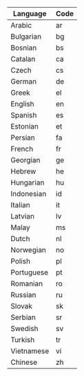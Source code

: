 <table>
	<thead>
		<tr>
			<th>Language</th>
			<th>Code</th>
		</tr>
	</thead>
	<tbody>
		<tr>
			<td>Arabic</td>
			<td>ar</td>
		</tr>
		<tr>
			<td>Bulgarian</td>
			<td>bg</td>
		</tr>
		<tr>
			<td>Bosnian</td>
			<td>bs</td>
		</tr>
		<tr>
			<td>Catalan</td>
			<td>ca</td>
		</tr>
		<tr>
			<td>Czech</td>
			<td>cs</td>
		</tr>
		<tr>
			<td>German</td>
			<td>de</td>
		</tr>
		<tr>
			<td>Greek</td>
			<td>el</td>
		</tr>
		<tr>
			<td>English</td>
			<td>en</td>
		</tr>
		<tr>
			<td>Spanish</td>
			<td>es</td>
		</tr>
		<tr>
			<td>Estonian</td>
			<td>et</td>
		</tr>
		<tr>
			<td>Persian</td>
			<td>fa</td>
		</tr>
		<tr>
			<td>French</td>
			<td>fr</td>
		</tr>
		<tr>
			<td>Georgian</td>
			<td>ge</td>
		</tr>
		<tr>
			<td>Hebrew</td>
			<td>he</td>
		</tr>
		<tr>
			<td>Hungarian</td>
			<td>hu</td>
		</tr>
		<tr>
			<td>Indonesian</td>
			<td>id</td>
		</tr>
		<tr>
			<td>Italian</td>
			<td>it</td>
		</tr>
		<tr>
			<td>Latvian</td>
			<td>lv</td>
		</tr>
		<tr>
			<td>Malay</td>
			<td>ms</td>
		</tr>
		<tr>
			<td>Dutch</td>
			<td>nl</td>
		</tr>
		<tr>
			<td>Norwegian</td>
			<td>no</td>
		</tr>
		<tr>
			<td>Polish</td>
			<td>pl</td>
		</tr>
		<tr>
			<td>Portuguese</td>
			<td>pt</td>
		</tr>
		<tr>
			<td>Romanian</td>
			<td>ro</td>
		</tr>
		<tr>
			<td>Russian</td>
			<td>ru</td>
		</tr>
		<tr>
			<td>Slovak</td>
			<td>sk</td>
		</tr>
		<tr>
			<td>Serbian</td>
			<td>sr</td>
		</tr>
		<tr>
			<td>Swedish</td>
			<td>sv</td>
		</tr>
		<tr>
			<td>Turkish</td>
			<td>tr</td>
		</tr>
		<tr>
			<td>Vietnamese</td>
			<td>vi</td>
		</tr>
		<tr>
			<td>Chinese</td>
			<td>zh</td>
		</tr>
	</tbody>
</table>